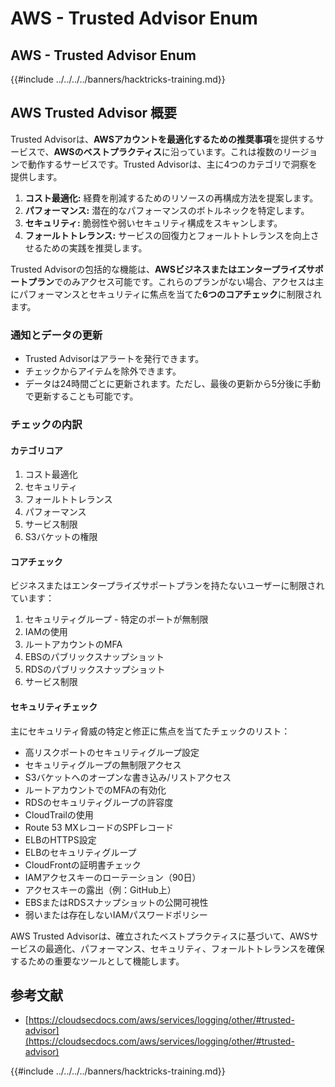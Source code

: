 # AWS - Trusted Advisor Enum

## AWS - Trusted Advisor Enum

{{#include ../../../../banners/hacktricks-training.md}}

## AWS Trusted Advisor 概要

Trusted Advisorは、**AWSアカウントを最適化するための推奨事項**を提供するサービスで、**AWSのベストプラクティス**に沿っています。これは複数のリージョンで動作するサービスです。Trusted Advisorは、主に4つのカテゴリで洞察を提供します。

1. **コスト最適化:** 経費を削減するためのリソースの再構成方法を提案します。
2. **パフォーマンス:** 潜在的なパフォーマンスのボトルネックを特定します。
3. **セキュリティ:** 脆弱性や弱いセキュリティ構成をスキャンします。
4. **フォールトトレランス:** サービスの回復力とフォールトトレランスを向上させるための実践を推奨します。

Trusted Advisorの包括的な機能は、**AWSビジネスまたはエンタープライズサポートプラン**でのみアクセス可能です。これらのプランがない場合、アクセスは主にパフォーマンスとセキュリティに焦点を当てた**6つのコアチェック**に制限されます。

### 通知とデータの更新

- Trusted Advisorはアラートを発行できます。
- チェックからアイテムを除外できます。
- データは24時間ごとに更新されます。ただし、最後の更新から5分後に手動で更新することも可能です。

### **チェックの内訳**

#### カテゴリコア

1. コスト最適化
2. セキュリティ
3. フォールトトレランス
4. パフォーマンス
5. サービス制限
6. S3バケットの権限

#### コアチェック

ビジネスまたはエンタープライズサポートプランを持たないユーザーに制限されています：

1. セキュリティグループ - 特定のポートが無制限
2. IAMの使用
3. ルートアカウントのMFA
4. EBSのパブリックスナップショット
5. RDSのパブリックスナップショット
6. サービス制限

#### セキュリティチェック

主にセキュリティ脅威の特定と修正に焦点を当てたチェックのリスト：

- 高リスクポートのセキュリティグループ設定
- セキュリティグループの無制限アクセス
- S3バケットへのオープンな書き込み/リストアクセス
- ルートアカウントでのMFAの有効化
- RDSのセキュリティグループの許容度
- CloudTrailの使用
- Route 53 MXレコードのSPFレコード
- ELBのHTTPS設定
- ELBのセキュリティグループ
- CloudFrontの証明書チェック
- IAMアクセスキーのローテーション（90日）
- アクセスキーの露出（例：GitHub上）
- EBSまたはRDSスナップショットの公開可視性
- 弱いまたは存在しないIAMパスワードポリシー

AWS Trusted Advisorは、確立されたベストプラクティスに基づいて、AWSサービスの最適化、パフォーマンス、セキュリティ、フォールトトレランスを確保するための重要なツールとして機能します。

## **参考文献**

- [https://cloudsecdocs.com/aws/services/logging/other/#trusted-advisor](https://cloudsecdocs.com/aws/services/logging/other/#trusted-advisor)

{{#include ../../../../banners/hacktricks-training.md}}
